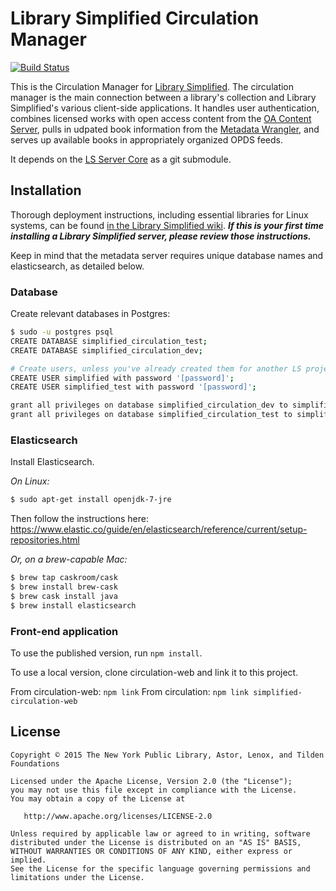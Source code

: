 # Library Simplified Circulation Manager
[![Build Status](https://travis-ci.org/NYPL-Simplified/circulation.svg?branch=master)](https://travis-ci.org/NYPL-Simplified/circulation)

This is the Circulation Manager for [Library Simplified](http://www.librarysimplified.org/). The circulation manager is the main connection between a library's collection and Library Simplified's various client-side applications. It handles user authentication, combines licensed works with open access content from the [OA Content Server](https://github.com/NYPL-Simplified/content_server), pulls in udpated book information from the [Metadata Wrangler](https://github.com/NYPL-Simplified/metadata_wrangler), and serves up available books in appropriately organized OPDS feeds.

It depends on the [LS Server Core](https://github.com/NYPL-Simplified/server_core) as a git submodule.

## Installation

Thorough deployment instructions, including essential libraries for Linux systems, can be found [in the Library Simplified wiki](https://github.com/NYPL-Simplified/Simplified/wiki/Deployment-Instructions). **_If this is your first time installing a Library Simplified server, please review those instructions._**

Keep in mind that the metadata server requires unique database names and elasticsearch, as detailed below.

### Database

Create relevant databases in Postgres:
```sh
$ sudo -u postgres psql
CREATE DATABASE simplified_circulation_test;
CREATE DATABASE simplified_circulation_dev;

# Create users, unless you've already created them for another LS project
CREATE USER simplified with password '[password]';
CREATE USER simplified_test with password '[password]';

grant all privileges on database simplified_circulation_dev to simplified;
grant all privileges on database simplified_circulation_test to simplified_test;
```

### Elasticsearch

Install Elasticsearch.

*On Linux:*
  ```sh
  $ sudo apt-get install openjdk-7-jre
  ```
  Then follow the instructions here: https://www.elastic.co/guide/en/elasticsearch/reference/current/setup-repositories.html

*Or, on a brew-capable Mac:*
  ```sh
  $ brew tap caskroom/cask
  $ brew install brew-cask
  $ brew cask install java
  $ brew install elasticsearch
  ```

### Front-end application

To use the published version, run `npm install`.

To use a local version, clone circulation-web and link it to this project.

From circulation-web: `npm link`
From circulation: `npm link simplified-circulation-web`

## License

```
Copyright © 2015 The New York Public Library, Astor, Lenox, and Tilden Foundations

Licensed under the Apache License, Version 2.0 (the "License");
you may not use this file except in compliance with the License.
You may obtain a copy of the License at

   http://www.apache.org/licenses/LICENSE-2.0

Unless required by applicable law or agreed to in writing, software
distributed under the License is distributed on an "AS IS" BASIS,
WITHOUT WARRANTIES OR CONDITIONS OF ANY KIND, either express or implied.
See the License for the specific language governing permissions and
limitations under the License.
```
